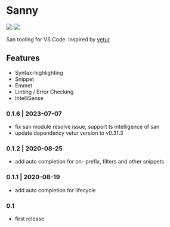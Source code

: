 # Sanny
[![](https://vsmarketplacebadge.apphb.com/version-short/suyanzhi.sanny.svg?style=flat-square)](https://marketplace.visualstudio.com/items?itemName=suyanzhi.sanny)
[![](https://vsmarketplacebadge.apphb.com/installs-short/suyanzhi.sanny.svg?style=flat-square)](https://marketplace.visualstudio.com/items?itemName=suyanzhi.sanny)


San tooling for VS Code.
Inspired by [vetur](https://github.com/vuejs/vetur)

## Features

- Syntax-highlighting
- Snippet
- Emmet
- Linting / Error Checking
- IntelliSense
### 0.1.6 | 2023-07-07

- fix san module resolve issue, support ts intelligence of san
- update dependency vetur version to v0.31.3

### 0.1.2 | 2020-08-25

- add auto completion for on- prefix, filters and other snippets
### 0.1.1 | 2020-08-19

- add auto completion for lifecycle

### 0.1
* first release
